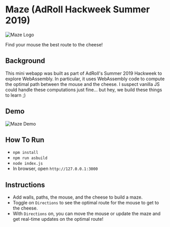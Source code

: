 # Maze (AdRoll Hackweek Summer 2019)
![Maze Logo](https://github.com/lcevans/Maze/blob/master/public/images/MazeLogo.png)

Find your mouse the best route to the cheese!

## Background
This mini webapp was built as part of AdRoll's Summer 2019 Hackweek to explore WebAssembly. In particular, it uses WebAssembly code to compute the optimal path between the mouse and the cheese. I suspect vanilla JS could handle these computations just fine... but hey, we build these things to learn ;)

## Demo
![Maze Demo](https://github.com/lcevans/Maze/blob/master/MazeDemo.gif)

## How To Run
- `npm install`
- `npm run asbuild`
- `node index.js`
- In browser, open `http://127.0.0.1:3000`

## Instructions
- Add walls, paths, the mouse, and the cheese to build a maze.
- Toggle on `Directions` to see the optimal route for the mouse to get to the cheese.
- With `Directions` on, you can move the mouse or update the maze and get real-time updates on the optimal route!
